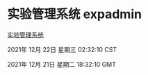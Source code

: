 # 实验管理系统 expadmin
[实验管理系统](http://59.174.25.102:56808/expadmin-782313d2-e1b1-4ea7-932e-3a55e6a1a4d0/)

2021年 12月 22日 星期三 02:32:10 CST

2021年 12月 21日 星期二 18:32:10 GMT
